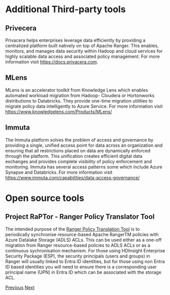 # Additional Third-party tools

## Privecera

Privacera helps enterprises leverage data efficiently by providing a centralized platform built natively on top of Apache Ranger. This enables, monitors, and manages data security within Hadoop and cloud services for highly scalable data access and associated policy management.
For more information visit <https://docs.privacera.com>.

## MLens

MLens is an accelerator toolkit from Knowledge Lens which enables automated workload migration from Hadoop- Cloudera or Hortonworks distributions to Databricks. They provide one-time migration utilities to migrate policy data intelligently to Azure Service.
For more information visit <https://www.knowledgelens.com/Products/MLens/>

## Immuta

The Immuta platform solves the problem of access and governance by providing a single, unified access point for data across an organization and ensuring that all restrictions placed on data are dynamically enforced through the platform. This unification creates efficient digital data exchanges and provides complete visibility of policy enforcement and monitoring. Immuta has several access patterns some which include Azure Synapse and Databricks.
For more information visit <https://www.immuta.com/capabilities/data-access-governance/>

# Open source tools

## Project RaPTor - Ranger Policy Translator Tool

The intended purpose of the [Ranger Policy Translation Tool](https://github.com/hurtn/ranger-migration#readme) is to periodically synchronise resource-based Apache RangerTM policies with Azure Datalake Storage (ADLS) ACLs. This can be used either as a one-off migration from Ranger resource-based policies to ADLS ACLs or as a continuous sychronisation mechanism. 
For those using HDInsight Enterprise Security Package (ESP), the security principals (users and groups) in Ranger will usually linked to Entra ID identities, but for those using non Entra ID based identities you will need to ensure there is a corresponding user principal name (UPN) in Entra ID which can be associated with the storage ACL.

[Previous](considerations.md)   [Next](migration-approach.md)

